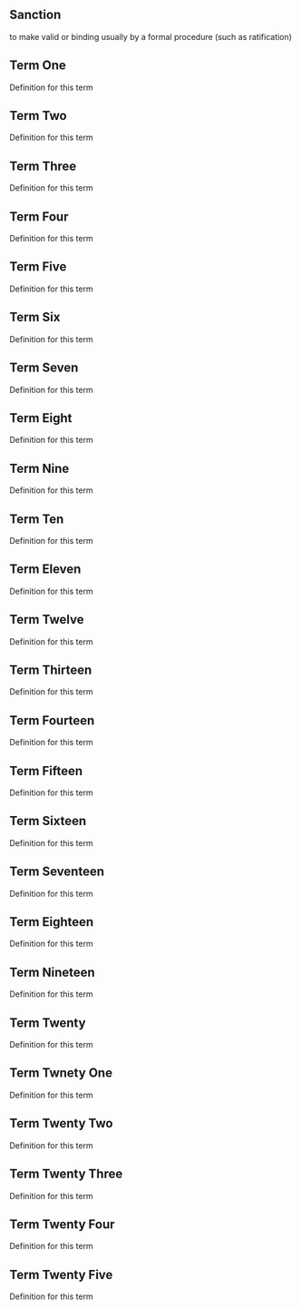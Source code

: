 ## Sanction
to make valid or binding usually by a formal procedure (such as ratification)

## Term One
Definition for this term

## Term Two
Definition for this term

## Term Three
Definition for this term

## Term Four
Definition for this term

## Term Five
Definition for this term

## Term Six
Definition for this term

## Term Seven
Definition for this term

## Term Eight
Definition for this term

## Term Nine
Definition for this term

## Term Ten
Definition for this term

## Term Eleven
Definition for this term

## Term Twelve
Definition for this term

## Term Thirteen
Definition for this term

## Term Fourteen
Definition for this term

## Term Fifteen
Definition for this term

## Term Sixteen
Definition for this term

## Term Seventeen
Definition for this term

## Term Eighteen
Definition for this term

## Term Nineteen
Definition for this term

## Term Twenty
Definition for this term

## Term Twnety One
Definition for this term

## Term Twenty Two
Definition for this term

## Term Twenty Three
Definition for this term

## Term Twenty Four
Definition for this term

## Term Twenty Five
Definition for this term